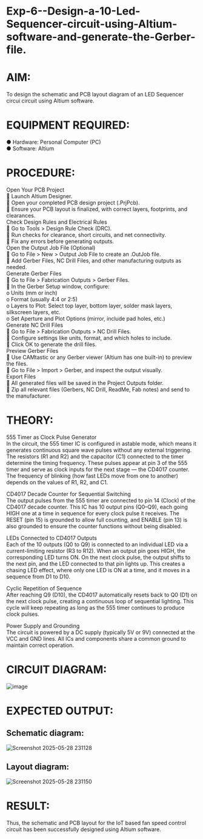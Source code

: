 # Exp-6--Design-a-10-Led-Sequencer-circuit-using-Altium-software-and-generate-the-Gerber-file.
# AIM:
To design the schematic and PCB layout diagram of an LED Sequencer circui circuit using Altium software.
# EQUIPMENT REQUIRED:
●	Hardware: Personal Computer (PC)<br>
●	Software: Altium  <br>
# PROCEDURE:
Open Your PCB Project<br>
	Launch Altium Designer.<br>
	Open your completed PCB design project (.PrjPcb).<br>
	Ensure your PCB layout is finalized, with correct layers, footprints, and clearances.<br>
Check Design Rules and Electrical Rules<br>
	Go to Tools > Design Rule Check (DRC).<br>
	Run checks for clearance, short circuits, and net connectivity.<br>
	Fix any errors before generating outputs.<br>
Open the Output Job File (Optional)<br>
	Go to File > New > Output Job File to create an .OutJob file.<br>
	Add Gerber Files, NC Drill Files, and other manufacturing outputs as needed.<br>
Generate Gerber Files<br>
	Go to File > Fabrication Outputs > Gerber Files.<br>
	In the Gerber Setup window, configure:<br>
o	Units (mm or inch)<br>
o	Format (usually 4:4 or 2:5)<br>
o	Layers to Plot: Select top layer, bottom layer, solder mask layers, silkscreen layers, etc.<br>
o	Set Aperture and Plot Options (mirror, include pad holes, etc.)<br>
Generate NC Drill Files<br>
	Go to File > Fabrication Outputs > NC Drill Files.<br>
	Configure settings like units, format, and which holes to include.<br>
	Click OK to generate the drill files.<br>
Preview Gerber Files<br>
	Use CAMtastic or any Gerber viewer (Altium has one built-in) to preview the files.<br>
	Go to File > Import > Gerber, and inspect the output visually.<br>
 Export Files<br>
	All generated files will be saved in the Project Outputs folder.<br>
	Zip all relevant files (Gerbers, NC Drill, ReadMe, Fab notes) and send to the manufacturer.<br>

# THEORY:

555 Timer as Clock Pulse Generator<br>
In the circuit, the 555 timer IC is configured in astable mode, which means it generates continuous square wave pulses without any external triggering. The resistors (R1 and R2) and the capacitor (C1) connected to the timer determine the timing frequency. These pulses appear at pin 3 of the 555 timer and serve as clock inputs for the next stage — the CD4017 counter. The frequency of blinking (how fast LEDs move from one to another) depends on the values of R1, R2, and C1.

CD4017 Decade Counter for Sequential Switching<br>
The output pulses from the 555 timer are connected to pin 14 (Clock) of the CD4017 decade counter. This IC has 10 output pins (Q0–Q9), each going HIGH one at a time in sequence for every clock pulse it receives. The RESET (pin 15) is grounded to allow full counting, and ENABLE (pin 13) is also grounded to ensure the counter functions without being disabled.

LEDs Connected to CD4017 Outputs<br>
Each of the 10 outputs (Q0 to Q9) is connected to an individual LED via a current-limiting resistor (R3 to R12). When an output pin goes HIGH, the corresponding LED turns ON. On the next clock pulse, the output shifts to the next pin, and the LED connected to that pin lights up. This creates a chasing LED effect, where only one LED is ON at a time, and it moves in a sequence from D1 to D10.

Cyclic Repetition of Sequence<br>
After reaching Q9 (D10), the CD4017 automatically resets back to Q0 (D1) on the next clock pulse, creating a continuous loop of sequential lighting. This cycle will keep repeating as long as the 555 timer continues to produce clock pulses.

Power Supply and Grounding<br>
The circuit is powered by a DC supply (typically 5V or 9V) connected at the VCC and GND lines. All ICs and components share a common ground to maintain correct operation.

# CIRCUIT DIAGRAM:
![image](https://github.com/user-attachments/assets/2cb084f1-22ea-4d4e-816d-eee72cd2918f)

 
# EXPECTED OUTPUT:
## Schematic diagram:
 ![Screenshot 2025-05-28 231128](https://github.com/user-attachments/assets/4c4cee72-3700-4f90-aec5-5730591b829e)

## Layout diagram:
 ![Screenshot 2025-05-28 231150](https://github.com/user-attachments/assets/2915ce0a-6ef3-4cb3-88a7-0ae3c540c783)

# RESULT:
Thus, the schematic and PCB layout for the IoT based fan speed control circuit has been successfully designed using Altium software.

